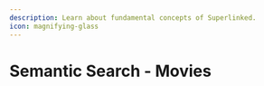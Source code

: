```yaml
---
description: Learn about fundamental concepts of Superlinked.
icon: magnifying-glass
---
```


# Semantic Search - Movies